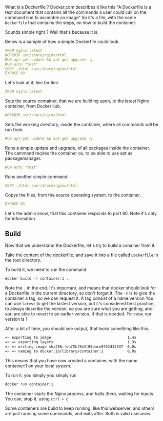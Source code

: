 What is a Dockerfile ? Docker.com describes it like this "A Dockerfile is a text document that contains all the commands a user could call on the command line to assemble an image"
So it's a file, with the name `Dockerfile` that contains the steps, on how to build the container. 

Sounds simple right ? Well that's because it is. 

Below is a sample of how a simple Dockerfile could look.

```yaml
FROM nginx:latest
WORKDIR usr/share/nginx/html
RUN apt-get update && apt-get upgrade -y
RUN echo "test"
COPY ./html /usr/share/nginx/html
EXPOSE 80
```

Let's look at it, line for line.

```yaml
FROM nginx:latest
```
Sets the source container, that we are building upon, to the latest Nginx container, from DockerHub.

```yaml
WORKDIR usr/share/nginx/html
```
Sets the working directory, inside the container, where all commands will be run from.

```yaml
RUN apt-get update && apt-get upgrade -y
```
Runs a simple update and upgrade, of all packages inside the container. The cammand reqires the container os, to be able to use apt as packagemanager. 

```yaml
RUN echo "test"
```
Runs another simple command. 

```yaml
COPY ./html /usr/share/nginx/html
```
Copys the files, from the source operating system, to the container.

```yaml
EXPOSE 80
```
Let's the admin know, that this container responds to port 80. Note it's only for information.

## Build

Now that we understand the Dockerfile, let's try to build a conainer from it. 

Take the content of the dockerfile, and save it into a file called `Dockerfile` in the root directory.

To build it, we need to run the command 

```bash
docker build -t container:1 .
```

Note the `.` in the end. It's important, and means that docker should look for a Dockerfile in the current directory, so don't forget it.
The `-t` is to give the container a tag, so we can request it.
A tag consist of a name:version 
You can use `latest` to get the lastest version, but it's considered best practice, to always describe the version, so you are sure what you are getting, and you are able to revert to an earlier version, if that is needed.
For now, our version is 1

After a bit of time, you should see output, that looks something like this.

```bash
=> exporting to image                                   1.4s
=> => exporting layers                                  1.3s
=> => writing image sha256:feb72bf5b3f05eace0f62414347  0.0s
=> => naming to docker.io/library/container:1           0.0s
```

This means that you have now created a container, with the name container:1 on your local system.

To run it, you simply you simply run 

```bash
docker run container:1
```

The container starts the Nginx process, and halts there, waiting for inputs.
You can, stop it, using `ctrl + c`

Some containers are build to keep running, like this webserver, and others are just running some commands, and exits after. Both is valid usecases.